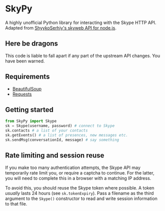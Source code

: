 # SkyPy

A highly unofficial Python library for interacting with the Skype HTTP API.  Adapted from [ShyykoSerhiy's skyweb API for node.js](https://github.com/ShyykoSerhiy/skyweb).

## Here be dragons

This code is liable to fall apart if any part of the upstream API changes.  You have been warned.

## Requirements

* [BeautifulSoup](http://www.crummy.com/software/BeautifulSoup/)
* [Requests](http://www.python-requests.org/en/latest/)

## Getting started

```python
from SkyPy import Skype
sk = Skype(username, password) # connect to Skype
sk.contacts # a list of your contacts
sk.getEvents() # a list of presences, new messages etc.
sk.sendMsg(conversationId, message) # say something
```

## Rate limiting and session reuse

If you make too many authentication attempts, the Skype API may temporarily rate limit you, or require a captcha to continue.  For the latter, you will need to complete this in a browser with a matching IP address.

To avoid this, you should reuse the Skype token where possible.  A token _usually_ lasts 24 hours (see `sk.tokenExpiry`).  Pass a filename as the third argument to the `Skype()` constructor to read and write session information to that file.
